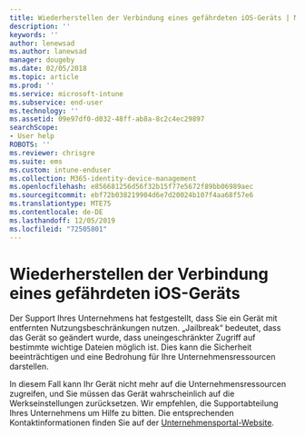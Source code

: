```yaml
---
title: Wiederherstellen der Verbindung eines gefährdeten iOS-Geräts | Microsoft-Dokumentation
description: ''
keywords: ''
author: lenewsad
ms.author: lanewsad
manager: dougeby
ms.date: 02/05/2018
ms.topic: article
ms.prod: ''
ms.service: microsoft-intune
ms.subservice: end-user
ms.technology: ''
ms.assetid: 09e97df0-d032-48ff-ab8a-8c2c4ec29897
searchScope:
- User help
ROBOTS: ''
ms.reviewer: chrisgre
ms.suite: ems
ms.custom: intune-enduser
ms.collection: M365-identity-device-management
ms.openlocfilehash: e856681256d56f32b15f77e5672f89bb06989aec
ms.sourcegitcommit: ebf72b038219904d6e7d20024b107f4aa68f57e6
ms.translationtype: MTE75
ms.contentlocale: de-DE
ms.lasthandoff: 12/05/2019
ms.locfileid: "72505801"
---
```

# <a name="how-to-reconnect-a-compromised-ios-device"></a>Wiederherstellen der Verbindung eines gefährdeten iOS-Geräts

Der Support Ihres Unternehmens hat festgestellt, dass Sie ein Gerät mit entfernten Nutzungsbeschränkungen nutzen. „Jailbreak“ bedeutet, dass das Gerät so geändert wurde, dass uneingeschränkter Zugriff auf bestimmte wichtige Dateien möglich ist. Dies kann die Sicherheit beeinträchtigen und eine Bedrohung für Ihre Unternehmensressourcen darstellen. 

In diesem Fall kann Ihr Gerät nicht mehr auf die Unternehmensressourcen zugreifen, und Sie müssen das Gerät wahrscheinlich auf die Werkseinstellungen zurücksetzen. Wir empfehlen, die Supportabteilung Ihres Unternehmens um Hilfe zu bitten. Die entsprechenden Kontaktinformationen finden Sie auf der [Unternehmensportal-Website](https://go.microsoft.com/fwlink/?linkid=2010980).
